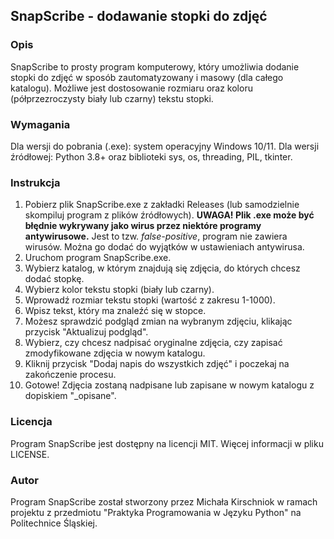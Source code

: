 ## SnapScribe - dodawanie stopki do zdjęć

### Opis
SnapScribe to prosty program komputerowy, który umożliwia dodanie stopki do zdjęć w sposób zautomatyzowany i masowy (dla całego katalogu).
Możliwe jest dostosowanie rozmiaru oraz koloru (półprzezroczysty biały lub czarny) tekstu stopki.

### Wymagania
Dla wersji do pobrania (.exe): system operacyjny Windows 10/11.
Dla wersji źródłowej: Python 3.8+ oraz biblioteki sys, os, threading, PIL, tkinter.

### Instrukcja
1. Pobierz plik SnapScribe.exe z zakładki Releases (lub samodzielnie skompiluj program z plików źródłowych). **UWAGA! Plik .exe może być błędnie wykrywany jako wirus przez niektóre programy antywirusowe.** Jest to tzw. _false-positive_, program nie zawiera wirusów. Można go dodać do wyjątków w ustawieniach antywirusa.
2. Uruchom program SnapScribe.exe.
3. Wybierz katalog, w którym znajdują się zdjęcia, do których chcesz dodać stopkę.
4. Wybierz kolor tekstu stopki (biały lub czarny).
5. Wprowadź rozmiar tekstu stopki (wartość z zakresu 1-1000).
6. Wpisz tekst, który ma znaleźć się w stopce.
7. Możesz sprawdzić podgląd zmian na wybranym zdjęciu, klikając przycisk "Aktualizuj podgląd".
8. Wybierz, czy chcesz nadpisać oryginalne zdjęcia, czy zapisać zmodyfikowane zdjęcia w nowym katalogu.
9. Kliknij przycisk "Dodaj napis do wszystkich zdjęć" i poczekaj na zakończenie procesu.
10. Gotowe! Zdjęcia zostaną nadpisane lub zapisane w nowym katalogu z dopiskiem "_opisane".

### Licencja
Program SnapScribe jest dostępny na licencji MIT. Więcej informacji w pliku LICENSE.

### Autor
Program SnapScribe został stworzony przez Michała Kirschniok w ramach projektu z przedmiotu "Praktyka Programowania w Języku Python" na Politechnice Śląskiej. 